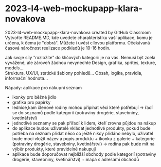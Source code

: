 # 2023-l4-web-mockupapp-klara-novakova
2023-l4-web-mockupapp-klara-novakova created by GitHub Classroom
Vytvořte README.MD, kde uvedete charakteristiku vaší aplikace, komu je určena, k čemu je "dobrá". Můžete i uvést cílovou platformu.
Očekávaná časová náročnost realizace podkladů je 10-16 hodin.
 
Jak svoje síly "rozložíte" do klíčových kategorií je na vás. Nemusí být zcela vyvážené, ale zároveň žádnou nevynechte 
Design, grafika, sprites, texture, models...    
Struktura, UX/UI, statické šablony pohledů...
Obsah, logika, pravidla, informační hodnota...

Nápady:
aplikace pro nákupní seznam
- ikonky pro běžné jídlo
- grafika pro papírky
- lednice,kam členové rodiny mohou připínat věci které potřebují -> řadí se do seznamů podle kategorií (potraviny drogérie, stavebniny, kvetinářství)
- jednotlivé seznamy se pak přiřadí k lidem, kteří zrovna půjdou na nákup
- do aplikace budou uživatelé vkládat jednotlivé produkty, pokud bude potřeba na seznam přidat něco co ještě nikdy přidáno nebylo, uživatel bude moci vložit název a popis produktu + ikonku z galerie + kategorie (potraviny drogérie, stavebniny, kvetinářství)
   -> rodina pak bude mít na výběr produkty, které pravidelně nakupují
- aplikace bude doporučovat nejbližší obchody podle kategorií (potraviny drogérie, stavebniny, kvetinářství) + mapa s adresami obchodů
